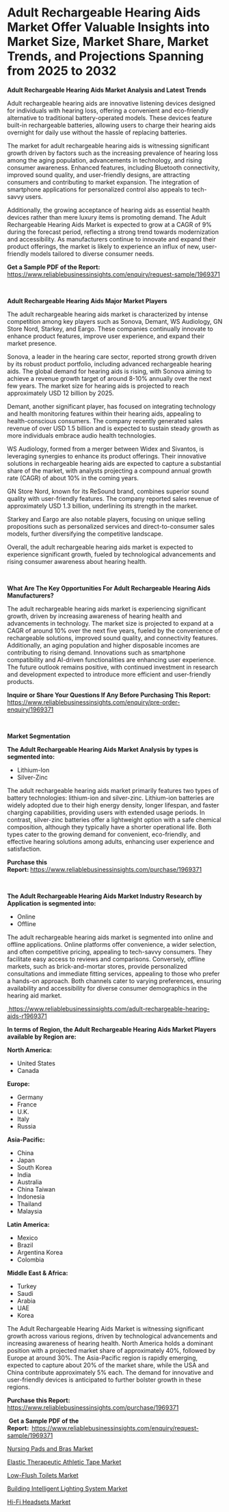 <p><h1>Adult Rechargeable Hearing Aids Market Offer Valuable Insights into Market Size, Market Share, Market Trends, and Projections Spanning from 2025 to 2032</h1></p><p><strong>Adult Rechargeable Hearing Aids Market Analysis and Latest Trends</strong></p>
<p><p>Adult rechargeable hearing aids are innovative listening devices designed for individuals with hearing loss, offering a convenient and eco-friendly alternative to traditional battery-operated models. These devices feature built-in rechargeable batteries, allowing users to charge their hearing aids overnight for daily use without the hassle of replacing batteries.</p><p>The market for adult rechargeable hearing aids is witnessing significant growth driven by factors such as the increasing prevalence of hearing loss among the aging population, advancements in technology, and rising consumer awareness. Enhanced features, including Bluetooth connectivity, improved sound quality, and user-friendly designs, are attracting consumers and contributing to market expansion. The integration of smartphone applications for personalized control also appeals to tech-savvy users.</p><p>Additionally, the growing acceptance of hearing aids as essential health devices rather than mere luxury items is promoting demand. The Adult Rechargeable Hearing Aids Market is expected to grow at a CAGR of 9% during the forecast period, reflecting a strong trend towards modernization and accessibility. As manufacturers continue to innovate and expand their product offerings, the market is likely to experience an influx of new, user-friendly models tailored to diverse consumer needs.</p></p>
<p><strong>Get a Sample PDF of the Report:&nbsp;</strong> <a href="https://www.reliablebusinessinsights.com/enquiry/request-sample/1969371?utm_campaign=1847&utm_medium=2&utm_source=Github&utm_content=ia&utm_term=10022025&utm_id=adult-rechargeable-hearing-aids">https://www.reliablebusinessinsights.com/enquiry/request-sample/1969371</a></p>
<p>&nbsp;</p>
<p><strong>Adult Rechargeable Hearing Aids Major Market Players</strong></p>
<p><p>The adult rechargeable hearing aids market is characterized by intense competition among key players such as Sonova, Demant, WS Audiology, GN Store Nord, Starkey, and Eargo. These companies continually innovate to enhance product features, improve user experience, and expand their market presence.</p><p>Sonova, a leader in the hearing care sector, reported strong growth driven by its robust product portfolio, including advanced rechargeable hearing aids. The global demand for hearing aids is rising, with Sonova aiming to achieve a revenue growth target of around 8-10% annually over the next few years. The market size for hearing aids is projected to reach approximately USD 12 billion by 2025.</p><p>Demant, another significant player, has focused on integrating technology and health monitoring features within their hearing aids, appealing to health-conscious consumers. The company recently generated sales revenue of over USD 1.5 billion and is expected to sustain steady growth as more individuals embrace audio health technologies.</p><p>WS Audiology, formed from a merger between Widex and Sivantos, is leveraging synergies to enhance its product offerings. Their innovative solutions in rechargeable hearing aids are expected to capture a substantial share of the market, with analysts projecting a compound annual growth rate (CAGR) of about 10% in the coming years.</p><p>GN Store Nord, known for its ReSound brand, combines superior sound quality with user-friendly features. The company reported sales revenue of approximately USD 1.3 billion, underlining its strength in the market.</p><p>Starkey and Eargo are also notable players, focusing on unique selling propositions such as personalized services and direct-to-consumer sales models, further diversifying the competitive landscape.</p><p>Overall, the adult rechargeable hearing aids market is expected to experience significant growth, fueled by technological advancements and rising consumer awareness about hearing health.</p></p>
<p>&nbsp;</p>
<p><strong>What Are The Key Opportunities For Adult Rechargeable Hearing Aids Manufacturers?</strong></p>
<p><p>The adult rechargeable hearing aids market is experiencing significant growth, driven by increasing awareness of hearing health and advancements in technology. The market size is projected to expand at a CAGR of around 10% over the next five years, fueled by the convenience of rechargeable solutions, improved sound quality, and connectivity features. Additionally, an aging population and higher disposable incomes are contributing to rising demand. Innovations such as smartphone compatibility and AI-driven functionalities are enhancing user experience. The future outlook remains positive, with continued investment in research and development expected to introduce more efficient and user-friendly products.</p></p>
<p><strong>Inquire or Share Your Questions If Any Before Purchasing This Report:</strong> <a href="https://www.reliablebusinessinsights.com/enquiry/pre-order-enquiry/1969371?utm_campaign=1847&utm_medium=2&utm_source=Github&utm_content=ia&utm_term=10022025&utm_id=adult-rechargeable-hearing-aids">https://www.reliablebusinessinsights.com/enquiry/pre-order-enquiry/1969371</a></p>
<p>&nbsp;</p>
<p><strong>Market Segmentation</strong></p>
<p><strong>The Adult Rechargeable Hearing Aids Market Analysis by types is segmented into:</strong></p>
<p><ul><li>Lithium-Ion</li><li>Silver-Zinc</li></ul></p>
<p><p>The adult rechargeable hearing aids market primarily features two types of battery technologies: lithium-ion and silver-zinc. Lithium-ion batteries are widely adopted due to their high energy density, longer lifespan, and faster charging capabilities, providing users with extended usage periods. In contrast, silver-zinc batteries offer a lightweight option with a safe chemical composition, although they typically have a shorter operational life. Both types cater to the growing demand for convenient, eco-friendly, and effective hearing solutions among adults, enhancing user experience and satisfaction.</p></p>
<p><strong>Purchase this Report:&nbsp;</strong><a href="https://www.reliablebusinessinsights.com/purchase/1969371?utm_campaign=1847&utm_medium=2&utm_source=Github&utm_content=ia&utm_term=10022025&utm_id=adult-rechargeable-hearing-aids">https://www.reliablebusinessinsights.com/purchase/1969371</a></p>
<p>&nbsp;</p>
<p><strong>The Adult Rechargeable Hearing Aids Market Industry Research by Application is segmented into:</strong></p>
<p><ul><li>Online</li><li>Offline</li></ul></p>
<p><p>The adult rechargeable hearing aids market is segmented into online and offline applications. Online platforms offer convenience, a wider selection, and often competitive pricing, appealing to tech-savvy consumers. They facilitate easy access to reviews and comparisons. Conversely, offline markets, such as brick-and-mortar stores, provide personalized consultations and immediate fitting services, appealing to those who prefer a hands-on approach. Both channels cater to varying preferences, ensuring availability and accessibility for diverse consumer demographics in the hearing aid market.</p></p>
<p><a href="https://www.reliablebusinessinsights.com/adult-rechargeable-hearing-aids-r1969371?utm_campaign=1847&utm_medium=2&utm_source=Github&utm_content=ia&utm_term=10022025&utm_id=adult-rechargeable-hearing-aids">&nbsp;https://www.reliablebusinessinsights.com/adult-rechargeable-hearing-aids-r1969371</a></p>
<p><strong>In terms of Region, the Adult Rechargeable Hearing Aids Market Players available by Region are:</strong></p>
<p>
    <p> <strong> North America: </strong>
        <ul>
            <li>United States</li>
            <li>Canada</li>
        </ul>
        </p> 
    <p> <strong> Europe: </strong>
        <ul>
            <li>Germany</li>
            <li>France</li>
            <li>U.K.</li>
            <li>Italy</li>
            <li>Russia</li>
        </ul>
        </p> 
    <p> <strong> Asia-Pacific: </strong>
        <ul>
            <li>China</li>
            <li>Japan</li>
            <li>South Korea</li>
            <li>India</li>
            <li>Australia</li>
            <li>China Taiwan</li>
            <li>Indonesia</li>
            <li>Thailand</li>
            <li>Malaysia</li>
        </ul>
        </p> 
    <p> <strong> Latin America: </strong>
        <ul>
            <li>Mexico</li>
            <li>Brazil</li>
            <li>Argentina Korea</li>
            <li>Colombia</li>
        </ul>
        </p> 
    <p> <strong> Middle East & Africa: </strong>
        <ul>
            <li>Turkey</li>
            <li>Saudi</li>
            <li>Arabia</li>
            <li>UAE</li>
            <li>Korea</li>
        </ul>
    </p>
    </p>
<p><p>The Adult Rechargeable Hearing Aids Market is witnessing significant growth across various regions, driven by technological advancements and increasing awareness of hearing health. North America holds a dominant position with a projected market share of approximately 40%, followed by Europe at around 30%. The Asia-Pacific region is rapidly emerging, expected to capture about 20% of the market share, while the USA and China contribute approximately 5% each. The demand for innovative and user-friendly devices is anticipated to further bolster growth in these regions.</p></p>
<p><strong>Purchase this Report: </strong><a href="https://www.reliablebusinessinsights.com/purchase/1969371?utm_campaign=1847&utm_medium=2&utm_source=Github&utm_content=ia&utm_term=10022025&utm_id=adult-rechargeable-hearing-aids">https://www.reliablebusinessinsights.com/purchase/1969371</a></p>
<p>&nbsp;<strong>Get a Sample PDF of the Report:&nbsp;&nbsp;</strong><a href="https://www.reliablebusinessinsights.com/enquiry/request-sample/1969371?utm_campaign=1847&utm_medium=2&utm_source=Github&utm_content=ia&utm_term=10022025&utm_id=adult-rechargeable-hearing-aids">https://www.reliablebusinessinsights.com/enquiry/request-sample/1969371</a></p>
<p><strong></strong></p>
<p><p><a href="https://github.com/elodielamto06/Market-Research-Report-List-1/blob/main/nursing-pads-and-bras-market.md?utm_campaign=1847&utm_medium=2&utm_source=Github&utm_content=ia&utm_term=10022025&utm_id=adult-rechargeable-hearing-aids">Nursing Pads and Bras Market</a></p><p><a href="https://github.com/feeqahrndz/Market-Research-Report-List-1/blob/main/elastic-therapeutic-athletic-tape-market.md?utm_campaign=1847&utm_medium=2&utm_source=Github&utm_content=ia&utm_term=10022025&utm_id=adult-rechargeable-hearing-aids">Elastic Therapeutic Athletic Tape Market</a></p><p><a href="https://github.com/kaqiewan/Market-Research-Report-List-1/blob/main/low-flush-toilets-market.md?utm_campaign=1847&utm_medium=2&utm_source=Github&utm_content=ia&utm_term=10022025&utm_id=adult-rechargeable-hearing-aids">Low-Flush Toilets Market</a></p><p><a href="https://github.com/donkalucine10/Market-Research-Report-List-1/blob/main/building-intelligent-lighting-system-market.md?utm_campaign=1847&utm_medium=2&utm_source=Github&utm_content=ia&utm_term=10022025&utm_id=adult-rechargeable-hearing-aids">Building Intelligent Lighting System Market</a></p><p><a href="https://github.com/taxyevgwlle/Market-Research-Report-List-1/blob/main/hi-fi-headsets-market.md?utm_campaign=1847&utm_medium=2&utm_source=Github&utm_content=ia&utm_term=10022025&utm_id=adult-rechargeable-hearing-aids">Hi-Fi Headsets Market</a></p></p>